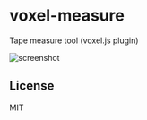 # voxel-measure

Tape measure tool (voxel.js plugin)

![screenshot](http://i.imgur.com/g5gCANg.png "Screenshot")

## License

MIT

